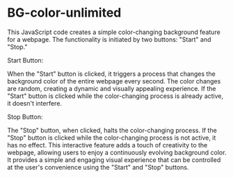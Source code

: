 # BG-color-unlimited
This JavaScript code creates a simple color-changing background feature for a webpage. The functionality is initiated by two buttons: "Start" and "Stop."

Start Button:

When the "Start" button is clicked, it triggers a process that changes the background color of the entire webpage every second.
The color changes are random, creating a dynamic and visually appealing experience.
If the "Start" button is clicked while the color-changing process is already active, it doesn't interfere.


Stop Button:

The "Stop" button, when clicked, halts the color-changing process.
If the "Stop" button is clicked while the color-changing process is not active, it has no effect.
This interactive feature adds a touch of creativity to the webpage, allowing users to enjoy a continuously evolving background color. It provides a simple and engaging visual experience that can be controlled at the user's convenience using the "Start" and "Stop" buttons.
